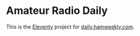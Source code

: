 # Amateur Radio Daily

This is the [Eleventy](https://www.11ty.dev/) project for [daily.hamweekly.com](https://daily.hamweekly.com/).
